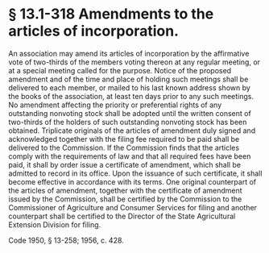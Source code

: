 # § 13.1-318 Amendments to the articles of incorporation.

<p>An association may amend its articles of incorporation by the affirmative vote of two-thirds of the members voting thereon at any regular meeting, or at a special meeting called for the purpose. Notice of the proposed amendment and of the time and place of holding such meetings shall be delivered to each member, or mailed to his last known address shown by the books of the association, at least ten days prior to any such meetings. No amendment affecting the priority or preferential rights of any outstanding nonvoting stock shall be adopted until the written consent of two-thirds of the holders of such outstanding nonvoting stock has been obtained. Triplicate originals of the articles of amendment duly signed and acknowledged together with the filing fee required to be paid shall be delivered to the Commission. If the Commission finds that the articles comply with the requirements of law and that all required fees have been paid, it shall by order issue a certificate of amendment, which shall be admitted to record in its office. Upon the issuance of such certificate, it shall become effective in accordance with its terms. One original counterpart of the articles of amendment, together with the certificate of amendment issued by the Commission, shall be certified by the Commission to the Commissioner of Agriculture and Consumer Services for filing and another counterpart shall be certified to the Director of the State Agricultural Extension Division for filing.</p><p>Code 1950, § 13-258; 1956, c. 428.</p>